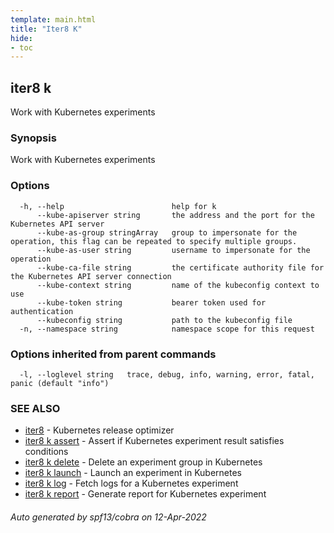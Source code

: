 ```yaml
---
template: main.html
title: "Iter8 K"
hide:
- toc
---
```

## iter8 k

Work with Kubernetes experiments

### Synopsis

Work with Kubernetes experiments

### Options

```
  -h, --help                        help for k
      --kube-apiserver string       the address and the port for the Kubernetes API server
      --kube-as-group stringArray   group to impersonate for the operation, this flag can be repeated to specify multiple groups.
      --kube-as-user string         username to impersonate for the operation
      --kube-ca-file string         the certificate authority file for the Kubernetes API server connection
      --kube-context string         name of the kubeconfig context to use
      --kube-token string           bearer token used for authentication
      --kubeconfig string           path to the kubeconfig file
  -n, --namespace string            namespace scope for this request
```

### Options inherited from parent commands

```
  -l, --loglevel string   trace, debug, info, warning, error, fatal, panic (default "info")
```

### SEE ALSO

* [iter8](iter8.md)	 - Kubernetes release optimizer
* [iter8 k assert](iter8_k_assert.md)	 - Assert if Kubernetes experiment result satisfies conditions
* [iter8 k delete](iter8_k_delete.md)	 - Delete an experiment group in Kubernetes
* [iter8 k launch](iter8_k_launch.md)	 - Launch an experiment in Kubernetes
* [iter8 k log](iter8_k_log.md)	 - Fetch logs for a Kubernetes experiment
* [iter8 k report](iter8_k_report.md)	 - Generate report for Kubernetes experiment

###### Auto generated by spf13/cobra on 12-Apr-2022
